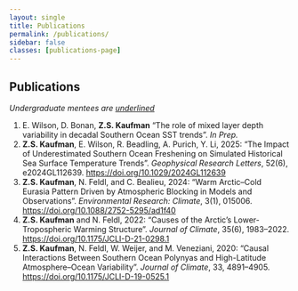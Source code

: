 ```yaml
---
layout: single
title: Publications
permalink: /publications/
sidebar: false
classes: [publications-page]
---
```


<h2>Publications</h2>

<p><em>Undergraduate mentees are <u>underlined</u></em></p>

<ol>
  <li>
    E. Wilson, D. Bonan, <strong>Z.S. Kaufman</strong>
    “The role of mixed layer depth variability in decadal Southern Ocean SST trends”.
    <em>In Prep.</em>
  </li>

  <li>
    <strong>Z.S. Kaufman</strong>, E. Wilson, R. Beadling, A. Purich, Y. Li, 2025:
    “The Impact of Underestimated Southern Ocean Freshening on Simulated Historical Sea Surface Temperature Trends”.
    <em>Geophysical Research Letters</em>, 52(6), e2024GL112639.
    <a href="https://doi.org/10.1029/2024GL112639" target="_blank" rel="noopener noreferrer">
      https://doi.org/10.1029/2024GL112639
    </a>
  </li>

  <li>
    <strong>Z.S. Kaufman</strong>, N. Feldl, and C. Bealieu, 2024:
    “Warm Arctic–Cold Eurasia Pattern Driven by Atmospheric Blocking in Models and Observations”.
    <em>Environmental Research: Climate</em>, 3(1), 015006.
    <a href="https://doi.org/10.1088/2752-5295/ad1f40" target="_blank" rel="noopener noreferrer">
      https://doi.org/10.1088/2752-5295/ad1f40
    </a>
  </li>

  <li>
    <strong>Z.S. Kaufman</strong> and N. Feldl, 2022:
    “Causes of the Arctic’s Lower-Tropospheric Warming Structure”.
    <em>Journal of Climate</em>, 35(6), 1983–2022.
    <a href="https://doi.org/10.1175/JCLI-D-21-0298.1" target="_blank" rel="noopener noreferrer">
      https://doi.org/10.1175/JCLI-D-21-0298.1
    </a>
  </li>

  <li>
    <strong>Z.S. Kaufman</strong>, N. Feldl, W. Weijer, and M. Veneziani, 2020:
    “Causal Interactions Between Southern Ocean Polynyas and High-Latitude Atmosphere–Ocean Variability”.
    <em>Journal of Climate</em>, 33, 4891–4905.
    <a href="https://doi.org/10.1175/JCLI-D-19-0525.1" target="_blank" rel="noopener noreferrer">
      https://doi.org/10.1175/JCLI-D-19-0525.1
    </a>
  </li>
</ol>